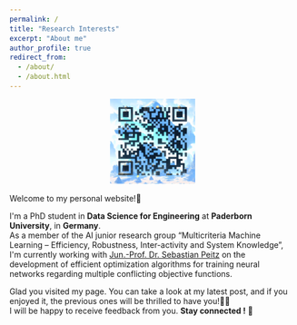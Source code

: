 ```yaml
---
permalink: /
title: "Research Interests"
excerpt: "About me"
author_profile: true
redirect_from: 
  - /about/
  - /about.html
---
```


<p align="center">
  <img src="/images/shsalomon_QR.png" alt="QR code" width="150">
</p>

Welcome to my personal website!🤗

I'm a PhD student in **Data Science for Engineering** at **Paderborn University**, in **Germany**.<br />
As a member of the AI junior research group “Multicriteria Machine Learning – Efficiency, Robustness, Inter-activity and System Knowledge”, I'm currently working with [Jun.-Prof. Dr. Sebastian Peitz](https://www.uni-paderborn.de/en/person/47427) on the development of efficient optimization algorithms for training neural networks regarding multiple conflicting objective functions.<br />

Glad you visited my page. You can take a look at my latest post, and if you enjoyed it, the previous ones will be thrilled to have you!🤗👐 <br />
I will be happy to receive feedback from you. **Stay connected !** 💪
